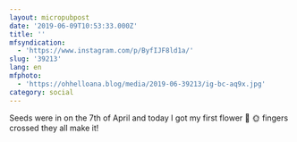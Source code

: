 ```yaml
---
layout: micropubpost
date: '2019-06-09T10:53:33.000Z'
title: ''
mfsyndication:
  - 'https://www.instagram.com/p/ByfIJF8ld1a/'
slug: '39213'
lang: en
mfphoto:
  - 'https://ohhelloana.blog/media/2019-06-39213/ig-bc-aq9x.jpg'
category: social
---
```

Seeds were in on the 7th of April and today I got my first flower 🌸 🌞 fingers crossed they all make it!
